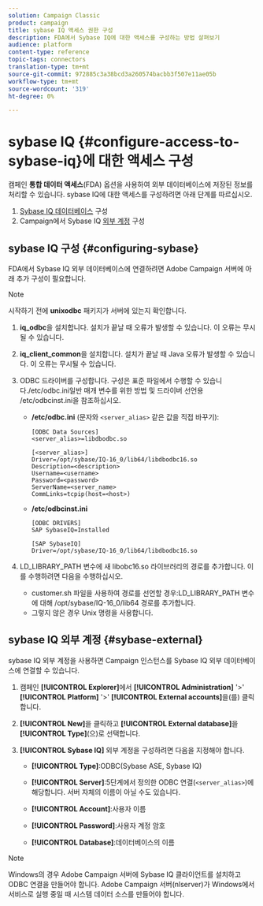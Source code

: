 ```yaml
---
solution: Campaign Classic
product: campaign
title: sybase IQ 액세스 권한 구성
description: FDA에서 Sybase IQ에 대한 액세스를 구성하는 방법 살펴보기
audience: platform
content-type: reference
topic-tags: connectors
translation-type: tm+mt
source-git-commit: 972885c3a38bcd3a260574bacbb3f507e11ae05b
workflow-type: tm+mt
source-wordcount: '319'
ht-degree: 0%

---
```



# sybase IQ {#configure-access-to-sybase-iq}에 대한 액세스 구성

캠페인 **통합 데이터 액세스**(FDA) 옵션을 사용하여 외부 데이터베이스에 저장된 정보를 처리할 수 있습니다. sybase IQ에 대한 액세스를 구성하려면 아래 단계를 따르십시오.

1. [Sybase IQ 데이터베이스](#configuring-sybase) 구성
1. Campaign에서 Sybase IQ [외부 계정](#sybase-external) 구성

## sybase IQ 구성 {#configuring-sybase}

FDA에서 Sybase IQ 외부 데이터베이스에 연결하려면 Adobe Campaign 서버에 아래 추가 구성이 필요합니다.

>[!NOTE]
>
>시작하기 전에 **unixodbc** 패키지가 서버에 있는지 확인합니다.

1. **iq_odbc**&#x200B;을 설치합니다. 설치가 끝날 때 오류가 발생할 수 있습니다. 이 오류는 무시될 수 있습니다.

1. **iq_client_common**&#x200B;을 설치합니다. 설치가 끝날 때 Java 오류가 발생할 수 있습니다. 이 오류는 무시될 수 있습니다.

1. ODBC 드라이버를 구성합니다. 구성은 표준 파일에서 수행할 수 있습니다./etc/odbc.ini일반 매개 변수를 위한 방법 및 드라이버 선언용 /etc/odbcinst.ini을 참조하십시오.

   * **/etc/odbc.ini** (문자와  `<server_alias>` 같은 값을 직접 바꾸기):

      ```
      [ODBC Data Sources]
      <server_alias>=libdbodbc.so
      
      [<server_alias>]
      Driver=/opt/sybase/IQ-16_0/lib64/libdbodbc16.so
      Description=<description>
      Username=<username>
      Password=<password>
      ServerName=<server_name>
      CommLinks=tcpip(host=<host>)
      ```

   * **/etc/odbcinst.ini**

      ```
      [ODBC DRIVERS]
      SAP SybaseIQ=Installed
      
      [SAP SybaseIQ]
      Driver=/opt/sybase/IQ-16_0/lib64/libdbodbc16.so
      ```

1. LD_LIBRARY_PATH 변수에 새 libobc16.so 라이브러리의 경로를 추가합니다. 이를 수행하려면 다음을 수행하십시오.

   * customer.sh 파일을 사용하여 경로를 선언할 경우:LD_LIBRARY_PATH 변수에 대해 /opt/sybase/IQ-16_0/lib64 경로를 추가합니다.
   * 그렇지 않은 경우 Unix 명령을 사용합니다.

## sybase IQ 외부 계정 {#sybase-external}

sybase IQ 외부 계정을 사용하면 Campaign 인스턴스를 Sybase IQ 외부 데이터베이스에 연결할 수 있습니다.

1. 캠페인 **[!UICONTROL Explorer]**&#x200B;에서 **[!UICONTROL Administration]** &#39;>&#39; **[!UICONTROL Platform]** &#39;>&#39; **[!UICONTROL External accounts]**&#x200B;을(를) 클릭합니다.

1. **[!UICONTROL New]**&#x200B;을 클릭하고 **[!UICONTROL External database]**&#x200B;을 **[!UICONTROL Type]**(으)로 선택합니다.

1. **[!UICONTROL Sybase IQ]** 외부 계정을 구성하려면 다음을 지정해야 합니다.

   * **[!UICONTROL Type]**:ODBC(Sybase ASE, Sybase IQ)

   * **[!UICONTROL Server]**:5단계에서 정의한 ODBC 연결(`<server_alias>`)에 해당합니다. 서버 자체의 이름이 아닐 수도 있습니다.

   * **[!UICONTROL Account]**:사용자 이름

   * **[!UICONTROL Password]**:사용자 계정 암호

   * **[!UICONTROL Database]**:데이터베이스의 이름

>[!NOTE]
>
>Windows의 경우 Adobe Campaign 서버에 Sybase IQ 클라이언트를 설치하고 ODBC 연결을 만들어야 합니다. Adobe Campaign 서버(nlserver)가 Windows에서 서비스로 실행 중일 때 시스템 데이터 소스를 만들어야 합니다.

